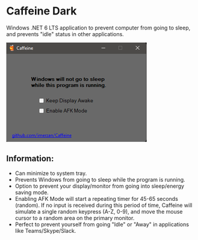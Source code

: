# Caffeine Dark
Windows .NET 6 LTS application to prevent computer from going to sleep, and prevents "idle" status in other applications.

![Example](https://raw.githubusercontent.com/balu100/Caffeine/main/eximage.png)
## Information:
- Can minimize to system tray.
- Prevents Windows from going to sleep while the program is running.
- Option to prevent your display/monitor from going into sleep/energy saving mode.
- Enabling AFK Mode will start a repeating timer for 45-65 seconds (random). If no input is received during this period of time, Caffeine will simulate a single random keypress (A-Z, 0-9), and move the mouse cursor to a random area on the primary monitor.
- Perfect to prevent yourself from going "Idle" or "Away" in applications like Teams/Skype/Slack.
